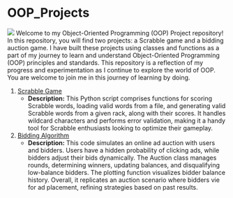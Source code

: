# OOP_Projects

![](https://cdn.pixabay.com/photo/2022/12/04/06/32/programmer-7633812_1280.jpg)
Welcome to my Object-Oriented Programming (OOP) Project repository! In this repository, you will find two projects: a Scrabble game and a bidding auction game. I have built these projects using classes and functions as a part of my journey to learn and understand Object-Oriented Programming (OOP) principles and standards. This repository is a reflection of my progress and experimentation as I continue to explore the world of OOP. You are welcome to join me in this journey of learning by doing.

1. [Scrabble Game](https://github.com/v-acha/OOP_Projects/tree/main/Scrabble)
   - **Description:** This Python script comprises functions for scoring Scrabble words, loading valid words from a file, and generating valid Scrabble words from a given rack, along with their scores. It handles wildcard characters and performs error validation, making it a handy tool for Scrabble enthusiasts looking to optimize their gameplay.
2. [Bidding Algorithm](https://github.com/v-acha/OOP_Projects/tree/main/Second-price-Auction)
   - **Description:** This code simulates an online ad auction with users and bidders. Users have a hidden probability of clicking ads, while bidders adjust their bids dynamically. The Auction class manages rounds, determining winners, updating balances, and disqualifying low-balance bidders. The plotting function visualizes bidder balance history. Overall, it replicates an auction scenario where bidders vie for ad placement, refining strategies based on past results.

